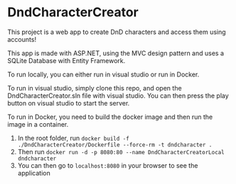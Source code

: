 # DndCharacterCreator

This project is a web app to create DnD characters and access them using accounts!

This app is made with ASP.NET, using the MVC design pattern and uses a SQLite Database with Entity Framework.

To run locally, you can either run in visual studio or run in Docker.

To run in visual studio, simply clone this repo, and open the DndCharacterCreator.sln file with visual studio. You can then press the play button on visual studio to start the server.

To run in Docker, you need to build the docker image and then run the image in a container.
1. In the root folder, run `docker build -f ./DndCharacterCreator/Dockerfile --force-rm -t dndcharacter .`
2. Then run `docker run -d -p 8080:80 --name DndCharacterCreatorLocal dndcharacter`
3. You can then go to `localhost:8080` in your browser to see the application
